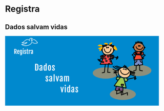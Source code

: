 # Registra
## Dados salvam vidas
![Registra](https://github.com/yLukas077/Registra/blob/main/Registra.png)

